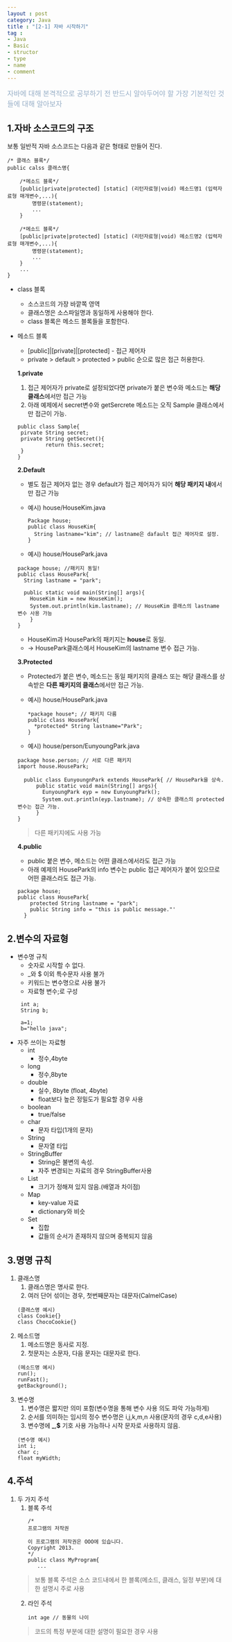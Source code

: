 ```yaml
---
layout : post
category: Java
title : "[2-1] 자바 시작하기"
tag :
- Java
- Basic
- structor
- type
- name
- comment
---
```

<font color='#98AFC7' size=3>자바에 대해 본격적으로 공부하기 전 반드시 알아두어야 할 가장 기본적인 것들에 대해 알아보자</font>

1.자바 소스코드의 구조
---
보통 일반적 자바 소스코드는 다음과 같은 형태로 만들어 진다.
```
/* 클래스 블록*/
public calss 클래스명{
    
    /*메소드 블록*/
    [public|private|protected] [static] (리턴자료형|void) 메소드명1 (입력자료형 매개변수,...){
        명령문(statement);
        ...
    }
    
    /*메소드 블록*/
    [public|private|protected] [static] (리턴자료형|void) 메소드명2 (입력자료형 매개변수,...){
        명령문(statement);
        ...
    } 
    ...
}    
```
* class 블록
  - 소스코드의 가장 바깥쪽 영역
  - 클래스명은 소스파일명과 동일하게 사용해야 한다.
  - class 블록은 메소드 블록들을 포함한다.
* 메소드 블록  
  * [public]|[private]|[protected] - 접근 제어자
  * private > default > protected > public 순으로 많은 접근 허용한다.  
  
  **1.private**
     1. 접근 제어자가 private로 설정되었다면 private가 붙은 변수와 메소드는 **해당 클래스**에서만 접근 가능
     2. 아래 예제에서 secret변수와 getSercrete 메소드는 오직 Sample 클래스에서만 접근이 가능.
     ```
     public class Sample{
      pirvate String secret;
      private String getSecret(){  
              return this.secret;
      }
     }
  ```
  
  **2.Default**
  * 별도 접근 제어자 없는 경우 default가 접근 제어자가 되어 **해당 패키지 내**에서만 접근 가능  
  * 예시) house/HouseKim.java
    ```
    Package house;
    public class HouseKim{
      String lastname="kim"; // lastname은 dafault 접근 제어자로 설정.
    }
    ```
    
  * 예시) house/HousePark.java
  ```
  package house; //패키지 동일!
  public class HousePark{
    String lastname = "park";
    
    public static void main(String[] args){
      HouseKim kim = new HouseKim();
      System.out.println(kim.lastname); // HouseKim 클래스의 lastname 변수 사용 가능 
      }
  }
  ```
  * HouseKim과 HousePark의 패키지는 **house**로 동일.
  * -> HousePark클래스에서 HouseKim의 lastname 변수 접근 가능.  
  

  **3.Protected**
  * Protected가 붙은 변수, 메소드는 동일 패키지의 클래스 또는 해당 클래스를 상속받은 **다른 패키지의 클래스**에서만 접근 가능.
  * 예시) house/HousePark.java  

    ```
    *package house*; // 패키지 다름 
    public class HousePark{
      *protected* String lastname="Park";
    }
    ```
  * 예시) house/person/EunyoungPark.java
  ```
  package hose.person; // 서로 다른 패키지
  import house.HousePark;
  
    public class EunyoungnPark extends HousePark{ // HousePark을 상속.
        public static void main(String[] args){
          EunyoungPark eyp = new EunyoungPark();
          System.out.println(eyp.lastname); // 상속한 클래스의 protected 변수는 접근 가능.
        }
  }
  ```
  > 다른 패키지에도 사용 가능
  
  **4.public**
  * public 붙은 변수, 메소드는 어떤 클래스에서라도 접근 가능
  * 아래 예제의 HousePark의 info 변수는 public 접근 제어자가 붙어 있으므로 어떤 클래스라도 접근 가능.
  ```
  package house;
  public class HousePark{
      protected String lastname = "park";
      public String info = "this is public message."'
    }
  ```

2.변수의 자료형
---
* 변수명 규칙
  * 숫자로 시작할 수 없다.
  * _와 $ 이외 특수문자 사용 불가
  * 키워드는 변수명으로 사용 불가
  * 자료형 변수;로 구성
   ```
    int a;
    String b;
  
    a=1;
    b="hello java";
    ```
* 자주 쓰이는 자료형
  * int
    * 정수,4byte
  * long
    * 정수,8byte
  * double
    * 실수, 8byte (float, 4byte)
    * float보다 높은 정밀도가 필요할 경우 사용
  * boolean
    * true/false
  * char
    * 문자 타입(1개의 문자)
  * String
    * 문자열 타입
  * StringBuffer
    * String은 불변의 속성.
    * 자주 변경되는 자료의 경우 StringBuffer사용
  * List
    * 크기가 정해져 있지 않음.(배열과 차이점)
  * Map
    * key-value 자료
    * dictionary와 비슷
  * Set
    * 집합
    * 값들의 순서가 존재하지 않으며 중복되지 않음

3.명명 규칙
---
 1. 클래스명
    1. 클래스명은 명사로 한다.
    2. 여러 단어 섞이는 경우, 첫번째문자는 대문자(CalmelCase)
    ```
    (클래스명 예시)
    class Cookie{}
    class ChocoCookie{}
    ```
 2. 메소드명
    1. 메소드명은 동사로 지정.
    2. 첫문자는 소문자, 다음 문자는 대문자로 한다.
    ```
    (메소드명 예시)
    run();
    runFast();
    getBackground();
    ```
 3. 변수명
    1. 변수명은 짧지만 의미 포함(변수명을 통해 변수 사용 의도 파악 가능하게)
    2. 순서를 의미하는 임시의 정수 변수명은 i,j,k,m,n 사용(문자의 경우 c,d,e사용)
    3. 변수명에 **_**,**$** 기호 사용 가능하나 시작 문자로 사용하지 않음.
    ```
    (변수명 예시)
    int i;
    char c;
    float myWidth;
    ```
    
4.주석
---
1. 두 가지 주석
   1. 블록 주석
      ```
      /*
      프로그램의 저작권 
      
      이 프로그램의 저작권은 OOO에 있습니다.
      Copyright 2013.
      */
      public class MyProgram{
         ... 
      ```
    > 보통 블록 주석은 소스 코드내에서 한 블록(메소드, 클래스, 일정 부분)에 대한 설명시 주로 사용
   2. 라인 주석
      ```
      int age // 동물의 나이
      ```
   > 코드의 특정 부분에 대한 설명이 필요한 경우 사용